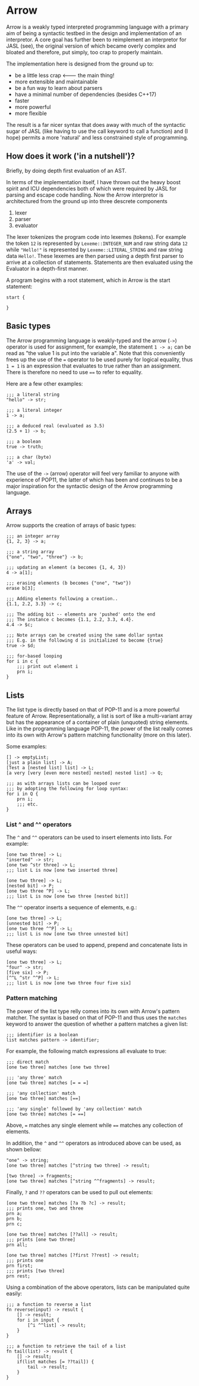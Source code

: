 # Arrow

Arrow is a weakly typed interpreted programming language with a primary aim of being a syntactic testbed in the design and implementation of an interpretor. A core goal has further been to reimplement an interpretor for JASL (see), the original version of which became overly complex and bloated and therefore, put simply, too crap to properly maintain. 

The implementation here is designed from the ground up to:

* be a little less crap <--- the main thing!
* more extensible and maintainable
* be a fun way to learn about parsers
* have a minimal number of dependencies (besides C++17)
* faster
* more powerful
* more flexible

The result is a far nicer syntax that does away with much of the syntactic sugar of JASL (like having to use the call keyword to call a function) and (I hope) permits a more 'natural' and less constrained style of programming.

## How does it work ('in a nutshell')?

Briefly, by doing depth first evaluation of an AST.

In terms of the implementation itself, I have thrown out the heavy boost spirit and ICU dependencies both of which were required by JASL for parsing and escape code handling.
Now the Arrow interpretor is architectured from the ground up into three descrete components

1. lexer
2. parser
3. evaluator

The lexer tokenizes the program code into lexemes (tokens). For example the token `12` is represented by `Lexeme::INTEGER_NUM` and
raw string data `12` while `"Hello!"` is represented by `Lexeme::LITERAL_STRING` and raw string data `Hello!`. 
These lexemes are then parsed using a depth first parser to arrive at a collection of statements. Statements are then evaluated using the Evaluator
in a depth-first manner. 

A program begins with a root statement, which in Arrow is the start statement:

```
start {

}
```

## Basic types

The Arrow programming language is weakly-typed and the arrow (`->`) operator is used for assignment, for example, the statement `1 -> a;` can be read as "the value 1 is put into the variable a". Note that this conveniently frees up the use of the `=` operator to be used purely for logical equality, thus `1 = 1` is an expression that evaluates to true rather than an assignment. There is therefore no need to use `==` to refer to equality.

Here are a few other examples:

```
;;; a literal string
"hello" -> str;

;;; a literal integer
1 -> a;

;;; a deduced real (evaluated as 3.5)
(2.5 + 1) -> b;

;;; a boolean
true -> truth;

;;; a char (byte)
'a' -> val;
```
The use of the `->` (arrow) operator will feel very familiar to anyone with experience of POP11, the latter of which has been and continues to be a major inspiration for the syntactic design of the Arrow programming language.

## Arrays

Arrow supports the creation of arrays of basic types:

```
;;; an integer array
{1, 2, 3} -> a;

;;; a string array
{"one", "two", "three"} -> b;

;;; updating an element (a becomes {1, 4, 3})
4 -> a[1];

;;; erasing elements (b becomes {"one", "two"})
erase b[3];

;;; Adding elements following a creation..
{1.1, 2.2, 3.3} -> c;

;;; The adding bit -- elements are 'pushed' onto the end
;;; The instance c becomes {1.1, 2.2, 3.3, 4.4}.
4.4 -> $c;

;;; Note arrays can be created using the same dollar syntax
;;; E.g. in the following d is initialized to become {true}
true -> $d;

;;; for-based looping
for i in c {
    ;;; print out element i
    prn i;
}
```

## Lists

The list type is directly based on that of POP-11 and is a more powerful feature of Arrow.  Representationally, a list is sort of like a multi-variant array but has the appearance of a container of plain (unquoted) string elements. Like in the programming language POP-11, the power of the list really comes into its own with Arrow's pattern matching functionality (more on this later).

Some examples:

```
[] -> emptyList;
[just a plain list] -> A;
[Test a [nested list] list] -> L;
[a very [very [even more nested] nested] nested list] -> Q;

;;; as with arrays lists can be looped over
;;; by adopting the following for loop syntax:
for i in Q {
    prn i;
    ;;; etc.
}
```

### List ^ and ^^ operators

The `^` and `^^` operators can be used to insert elements into lists. For example:

```
[one two three] -> L;
"inserted" -> str;
[one two ^str three] -> L;
;;; list L is now [one two inserted three]

[one two three] -> L;
[nested bit] -> P;
[one two three ^P] -> L;
;;; list L is now [one two three [nested bit]]
```

The `^^` operator inserts a sequence of elements, e.g.:

```
[one two three] -> L;
[unnested bit] -> P;
[one two three ^^P] -> L;
;;; list L is now [one two three unnested bit]
```

These operators can be used to append, prepend and concatenate lists in useful ways:

```
[one two three] -> L;
"four" -> str;
[five six] -> P;
[^^L ^str ^^P] -> L;
;;; list L is now [one two three four five six]
```

### Pattern matching

The power of the list type relly comes into its own with Arrow's pattern matcher. The syntax is based on that of POP-11 and thus uses the `matches` keyword to answer the question of whether a pattern matches a given list:

```
;;; identifier is a boolean
list matches pattern -> identifier;
```

For example, the following match expressions all evaluate to true:

```
;;; direct match
[one two three] matches [one two three]

;;; 'any three' match
[one two three] matches [= = =]

;;; 'any collection' match
[one two three] matches [==]

;;; 'any single' followed by 'any collection' match
[one two three] matches [= ==]
```

Above, `=` matches any single element while `==` matches any collection of elements.

In addition, the `^` and `^^` operators as introduced above can be used, as shown bellow:

```
"one" -> string;
[one two three] matches [^string two three] -> result;

[two three] -> fragments;
[one two three] matches [^string ^^fragments] -> result;
```

Finally, `?` and `??` operators can be used to pull out elements:

```
[one two three] matches [?a ?b ?c] -> result;
;;; prints one, two and three
prn a;
prn b;
prn c;

[one two three] matches [??all] -> result;
;;; prints [one two three]
prn all;

[one two three] matches [?first ??rest] -> result;
;;; prints one
prn first;
;;; prints [two three]
prn rest;
```

Using a combination of the above operators, lists can be manipulated quite easily:

```
;;; a function to reverse a list
fn reverse(input) -> result {
    [] -> result;
    for i in input {
        [^i ^^list] -> result;
    }
}

;;; a function to retrieve the tail of a list
fn tail(list) -> result {
    [] -> result;
    if(list matches [= ??tail]) {
        tail -> result;
    }
}

```


